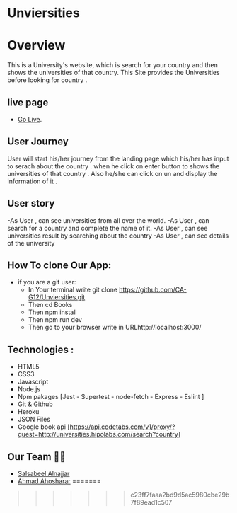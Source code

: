 # Unviersities
# Overview 
This is a University's website, which is search for your country and then shows the universities of that country.
This Site provides the Universities before looking for country .

## live page
- [Go Live](https://unviersities.herokuapp.com/). 

## User Journey
User will start his/her journey from the landing page which his/her has input to serach about the country .
when he click on enter button to shows the universities of that country .
Also he/she can click on un and display the information of it .

## User story 
-As User , can see universities from all over the world.
-As User , can search for a country and complete the name of it.
-As User , can see universities result by searching about the country
-As User , can see details of the university

## How To clone Our App: 
- if you are a git user:
    - In Your terminal write git clone https://github.com/CA-G12/Unviersities.git
    - Then cd Books
    - Then npm install
    - Then npm run dev
    - Then go to your browser write in URLhttp://localhost:3000/

## Technologies : 
- HTML5
- CSS3
- Javascript
- Node.js
- Npm pakages [Jest - Supertest - node-fetch - Express  - Eslint ] 
- Git & Github
- Heroku
- JSON Files
- Google book api [https://api.codetabs.com/v1/proxy/?quest=http://universities.hipolabs.com/search?country]


## Our Team 👩‍💻
- [Salsabeel Alnajjar](https://github.com/salsabeelomar)
- [Ahmad Ahosharar](https://github.com/AhmedAbuSharar)
=======
>>>>>>> c23ff7faaa2bd9d5ac5980cbe29b7f89ead1c507
